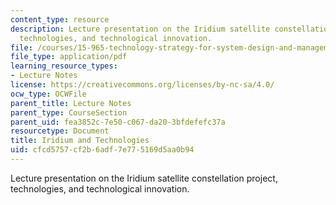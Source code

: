 ```yaml
---
content_type: resource
description: Lecture presentation on the Iridium satellite constellation project,
  technologies, and technological innovation.
file: /courses/15-965-technology-strategy-for-system-design-and-management-spring-2009/cfcd5757cf2b6adf7e775169d5aa0b94_MIT15_965S09_lec03.pdf
file_type: application/pdf
learning_resource_types:
- Lecture Notes
license: https://creativecommons.org/licenses/by-nc-sa/4.0/
ocw_type: OCWFile
parent_title: Lecture Notes
parent_type: CourseSection
parent_uid: fea3852c-7e50-c067-da20-3bfdefefc37a
resourcetype: Document
title: Iridium and Technologies
uid: cfcd5757-cf2b-6adf-7e77-5169d5aa0b94
---
```

Lecture presentation on the Iridium satellite constellation project, technologies, and technological innovation.